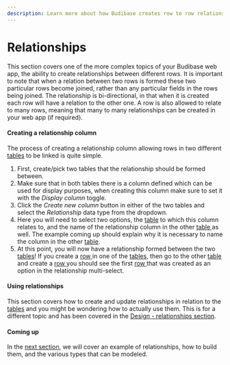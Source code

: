 ```yaml
---
description: Learn more about how Budibase creates row to row relationships
---
```


# Relationships

This section covers one of the more complex topics of your Budibase web app, the ability to create relationships between different rows. It is important to note that when a relation between two rows is formed these two particular rows become joined, rather than any particular fields in the rows being joined. The relationship is bi-directional, in that when it is created each row will have a relation to the other one. A row is also allowed to relate to many rows, meaning that many to many relationships can be created in your web app \(if required\).

#### Creating a relationship column

The process of creating a relationship column allowing rows in two different [tables](../../tables/) to be linked is quite simple.

1. First, create/pick two tables that the relationship should be formed between.
2. Make sure that in both tables there is a column defined which can be used for display purposes, when creating this column make sure to set it with the _Display column_ toggle.
3. Click the _Create new column_ button in either of the two tables and select the _Relationship_ data type from the dropdown.
4. Here you will need to select two options, the [table](../../tables/) to which this column relates to, and the name of the relationship column in the other [table ](../../tables/)as well. The example coming up should explain why it is necessary to name the column in the other [table](../../tables/).
5. At this point, you will now have a relationship formed between the two [tables](../../tables/)! If you create a [row ]()in one of the [tables](../../tables/), then go to the other [table ](../../tables/)and create a [row ]()you should see the first [row ]()that was created as an option in the relationship multi-select.

#### Using relationships

This section covers how to create and update relationships in relation to the [tables](../../tables/) and you might be wondering how to actually use them. This is for a different topic and has been covered in the [Design - relationships section]().

#### Coming up

In the [next section](example.md), we will cover an example of relationships, how to build them, and the various types that can be modeled.

